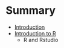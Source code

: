 # Summary

* [Introduction](README.md)
* [Introduction to R](introduction_to_r.md)
   * R and Rstudio

